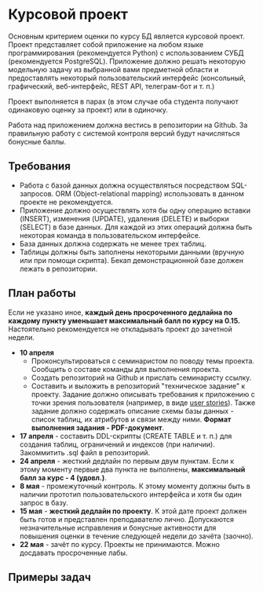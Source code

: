 # Курсовой проект
Основным критерием оценки по курсу БД является курсовой проект. Проект представляет собой приложение на любом языке программирования (рекомендуется Python) с использованием СУБД (рекомендуется PostgreSQL). Приложение должно решать некоторую модельную задачу из выбранной вами предметной области и предоставлять некоторый пользовательский интерфейс (консольный, графический, веб-интерфейс, REST API, телеграм-бот и т. п.)

Проект выполняется в парах (в этом случае оба студента получают одинаковую оценку за проект) или в одиночку.

Работа над приложением должна вестись в репозитории на Github. За правильную работу с системой контроля версий будут начисляться бонусные баллы.

## Требования
* Работа с базой данных должна осуществляться посредством SQL-запросов. ORM (Object-relational mapping) использовать в данном проекте не рекомендуется.
* Приложение должно осуществлять хотя бы одну операцию вставки (INSERT), изменения (UPDATE), удаления (DELETE) и выборки (SELECT) в базе данных. Для каждой из этих операций должна быть некоторая команда в пользовательском интерфейсе.
* База данных должна содержать не менее трех таблиц.
* Таблицы должны быть заполнены некоторыми данными (вручную или при помощи скрипта). Бекап демонстрационной базе должен лежать в репозитории.

## План работы
Если не указано иное, **каждый день просроченного дедлайна по каждому пункту уменьшает максимальный балл по курсу на 0.15.** Настоятельно рекомендуется не откладывать проект до зачетной недели.

* **10 апреля**
  * Проконсультироваться с семинаристом по поводу темы проекта. Сообщить о составе команды для выполнения проекта.
  * Создать репозиторий на Github и прислать семинаристу ссылку.
  * Составить и выложить в репозиторий "техническое задание" к проекту. Задание должно описывать требования к приложению с точки зрения пользователя (например, в виде [user stories](https://en.wikipedia.org/wiki/User_story)). Также задание должно содержать описание схемы базы данных - список таблиц, их атрибутов и связи между ними. **Формат выполнения задания - PDF-документ**.
* **17 апреля** - составить DDL-скрипты (CREATE TABLE и т. п.) для создания таблиц, ограничений и индексов (при наличии). Закоммитить .sql файл в репозиторий.
* **24 апреля** - жесткий дедлайн по первым двум пунктам. Если к этому моменту первые два пункта не выполнены, **максимальный балл за курс - 4 (удовл.)**.
* **8 мая** - промежуточный контроль. К этому моменту должны быть в наличии прототип пользовательского интерфейса и хотя бы один запрос в базу.
* **15 мая** - **жесткий дедлайн по проекту**. К этой дате проект должен быть готов и представлен преподавателю лично. Допускаются незначительные исправления и бонусные активности для повышения оценки в течение следующей недели до зачёта (заочно).
* **22 мая** - зачёт по курсу. Проекты не принимаются. Можно досдавать просроченные лабы.

## Примеры задач

